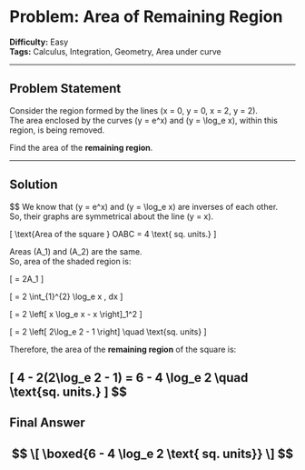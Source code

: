# Problem: Area of Remaining Region

**Difficulty:** Easy  
**Tags:** Calculus, Integration, Geometry, Area under curve  

---

## Problem Statement

Consider the region formed by the lines \(x = 0, y = 0, x = 2, y = 2\).  
The area enclosed by the curves \(y = e^x\) and \(y = \log_e x\), within this region, is being removed.  

Find the area of the **remaining region**.

---

## Solution
$$
We know that \(y = e^x\) and \(y = \log_e x\) are inverses of each other.  
So, their graphs are symmetrical about the line \(y = x\).

\[
\text{Area of the square } OABC = 4 \text{ sq. units.}
\]

Areas \(A_1\) and \(A_2\) are the same.  
So, area of the shaded region is:

\[
= 2A_1
\]

\[
= 2 \int_{1}^{2} \log_e x \, dx
\]

\[
= 2 \left[ x \log_e x - x \right]_1^2
\]

\[
= 2 \left[ 2\log_e 2 - 1 \right] \quad \text{sq. units}
\]

Therefore, the area of the **remaining region** of the square is:

\[
4 - 2(2\log_e 2 - 1) = 6 - 4 \log_e 2 \quad \text{sq. units.}
\]
$$
---

## Final Answer
$$
\[
\boxed{6 - 4 \log_e 2 \text{ sq. units}}
\]
$$
---

